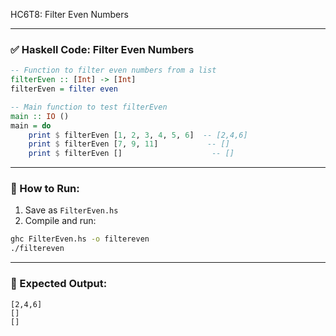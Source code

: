 HC6T8: Filter Even Numbers

---

### ✅ Haskell Code: Filter Even Numbers

```haskell
-- Function to filter even numbers from a list
filterEven :: [Int] -> [Int]
filterEven = filter even

-- Main function to test filterEven
main :: IO ()
main = do
    print $ filterEven [1, 2, 3, 4, 5, 6]  -- [2,4,6]
    print $ filterEven [7, 9, 11]           -- []
    print $ filterEven []                    -- []
```

---

### 🏃 How to Run:

1. Save as `FilterEven.hs`
2. Compile and run:

```bash
ghc FilterEven.hs -o filtereven
./filtereven
```

---

### 🧾 Expected Output:

```
[2,4,6]
[]
[]
```
